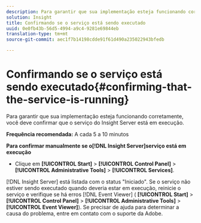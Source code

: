 ```yaml
---
description: Para garantir que sua implementação esteja funcionando corretamente, você deve confirmar que o serviço do Insight Server está em execução.
solution: Insight
title: Confirmando se o serviço está sendo executado
uuid: 0e0fb43b-56d5-4994-a9c4-9281e69844eb
translation-type: tm+mt
source-git-commit: aec1f7b14198cdde91f61d490a235022943bfedb

---
```



# Confirmando se o serviço está sendo executado{#confirming-that-the-service-is-running}

Para garantir que sua implementação esteja funcionando corretamente, você deve confirmar que o serviço do Insight Server está em execução.

**Frequência recomendada:** A cada 5 a 10 minutos

**Para confirmar manualmente se o[!DNL Insight Server]serviço está em execução**

* Clique em **[!UICONTROL Start]** > **[!UICONTROL Control Panel]** > **[!UICONTROL Administrative Tools]** > **[!UICONTROL Services]**.

[!DNL Insight Server] está listada com o status &quot;Iniciado&quot;. Se o serviço não estiver sendo executado quando deveria estar em execução, reinicie o serviço e verifique se há erros [!DNL Event Viewer] ( **[!UICONTROL Start]** > **[!UICONTROL Control Panel]** > **[!UICONTROL Administrative Tools]** > **[!UICONTROL Event Viewer]**). Se precisar de ajuda para determinar a causa do problema, entre em contato com o suporte da Adobe.
